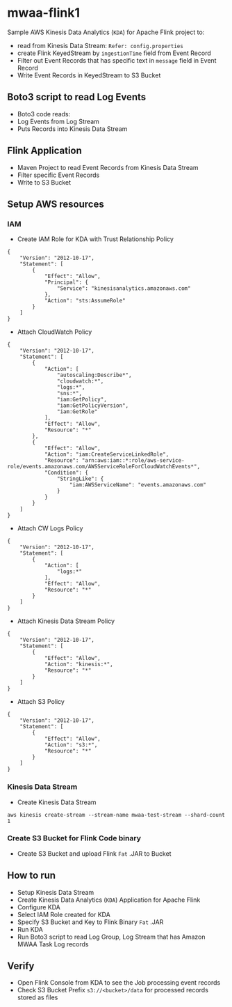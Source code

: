 # mwaa-flink1

Sample AWS Kinesis Data Analytics (`KDA`) for Apache Flink project to:
- read from Kinesis Data Stream: `Refer: config.properties`
- create Flink KeyedStream by `ingestionTime` field from Event Record
- Filter out Event Records that has specific text in `message` field in Event Record
- Write Event Records in KeyedStream to S3 Bucket

## Boto3 script to read Log Events
- Boto3 code reads:
- Log Events from Log Stream
- Puts Records into Kinesis Data Stream

## Flink Application
- Maven Project to read Event Records from Kinesis Data Stream
- Filter specific Event Records
- Write to S3 Bucket

## Setup AWS resources
### IAM
- Create IAM Role for KDA with Trust Relationship Policy
```
{
    "Version": "2012-10-17",
    "Statement": [
        {
            "Effect": "Allow",
            "Principal": {
                "Service": "kinesisanalytics.amazonaws.com"
            },
            "Action": "sts:AssumeRole"
        }
    ]
}
```
- Attach CloudWatch Policy
```
{
    "Version": "2012-10-17",
    "Statement": [
        {
            "Action": [
                "autoscaling:Describe*",
                "cloudwatch:*",
                "logs:*",
                "sns:*",
                "iam:GetPolicy",
                "iam:GetPolicyVersion",
                "iam:GetRole"
            ],
            "Effect": "Allow",
            "Resource": "*"
        },
        {
            "Effect": "Allow",
            "Action": "iam:CreateServiceLinkedRole",
            "Resource": "arn:aws:iam::*:role/aws-service-role/events.amazonaws.com/AWSServiceRoleForCloudWatchEvents*",
            "Condition": {
                "StringLike": {
                    "iam:AWSServiceName": "events.amazonaws.com"
                }
            }
        }
    ]
}
```
- Attach CW Logs Policy
```
{
    "Version": "2012-10-17",
    "Statement": [
        {
            "Action": [
                "logs:*"
            ],
            "Effect": "Allow",
            "Resource": "*"
        }
    ]
}
```
- Attach Kinesis Data Stream Policy
```
{
    "Version": "2012-10-17",
    "Statement": [
        {
            "Effect": "Allow",
            "Action": "kinesis:*",
            "Resource": "*"
        }
    ]
}
```
- Attach S3 Policy
```
{
    "Version": "2012-10-17",
    "Statement": [
        {
            "Effect": "Allow",
            "Action": "s3:*",
            "Resource": "*"
        }
    ]
}
```

### Kinesis Data Stream
- Create Kinesis Data Stream
```
aws kinesis create-stream --stream-name mwaa-test-stream --shard-count 1
```

### Create S3 Bucket for Flink Code binary
- Create S3 Bucket and upload Flink `Fat` .JAR to Bucket


## How to run
- Setup Kinesis Data Stream
- Create Kinesis Data Analytics (`KDA`) Application for Apache Flink
- Configure KDA
- Select IAM Role created for KDA
- Specify S3 Bucket and Key to Flink Binary `Fat` .JAR
- Run KDA
- Run Boto3 script to read Log Group, Log Stream that has Amazon MWAA Task Log records


## Verify
- Open Flink Console from KDA to see the Job processing event records
- Check S3 Bucket Prefix `s3://<bucket>/data` for processed records stored as files

